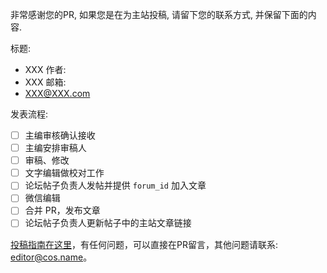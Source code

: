 非常感谢您的PR, 如果您是在为主站投稿, 请留下您的联系方式, 并保留下面的内容.

标题:
  - XXX
作者:
  - XXX
邮箱:
  - XXX@XXX.com

发表流程:
- [ ] 主编审核确认接收
- [ ] 主编安排审稿人
- [ ] 审稿、修改
- [ ] 文字编辑做校对工作
- [ ] 论坛帖子负责人发帖并提供 `forum_id` 加入文章
- [ ] 微信编辑
- [ ] 合并 PR，发布文章
- [ ] 论坛帖子负责人更新帖子中的主站文章链接

[投稿指南在这里](https://cosx.org/contribute/)，有任何问题，可以直接在PR留言，其他问题请联系: editor@cos.name。
